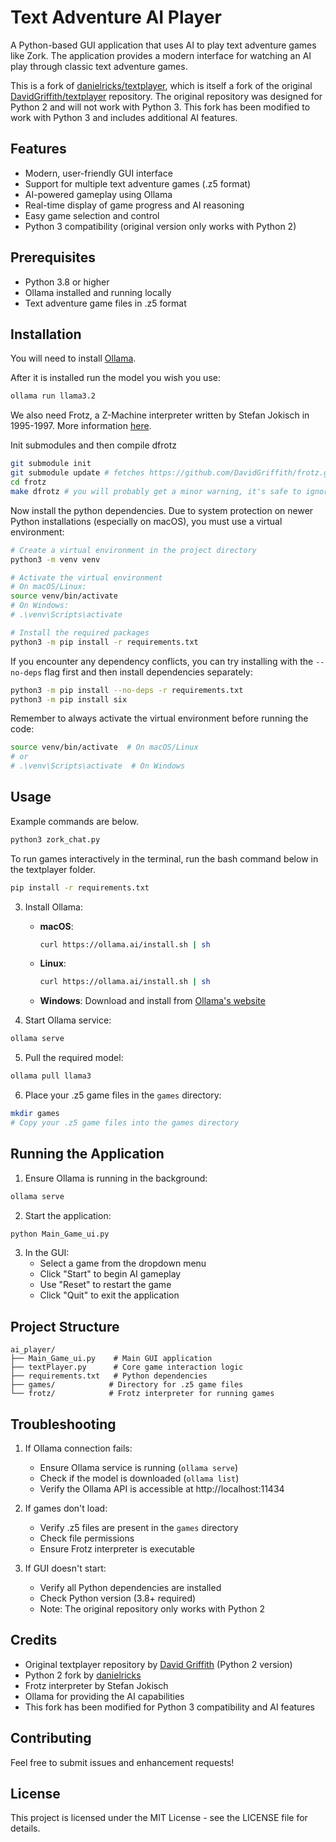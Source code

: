 # Text Adventure AI Player

A Python-based GUI application that uses AI to play text adventure games like Zork. The application provides a modern interface for watching an AI play through classic text adventure games.

This is a fork of [danielricks/textplayer](https://github.com/danielricks/textplayer), which is itself a fork of the original [DavidGriffith/textplayer](https://github.com/DavidGriffith/textplayer) repository. The original repository was designed for Python 2 and will not work with Python 3. This fork has been modified to work with Python 3 and includes additional AI features.

## Features

- Modern, user-friendly GUI interface
- Support for multiple text adventure games (.z5 format)
- AI-powered gameplay using Ollama
- Real-time display of game progress and AI reasoning
- Easy game selection and control
- Python 3 compatibility (original version only works with Python 2)

## Prerequisites

- Python 3.8 or higher
- Ollama installed and running locally
- Text adventure game files in .z5 format

## Installation

You will need to install [Ollama](https://ollama.com/download).

After it is installed run the model you wish you use:

```bash
ollama run llama3.2
```

We also need Frotz, a Z-Machine interpreter written by Stefan Jokisch in 1995-1997. More information [here](http://frotz.sourceforge.net/).

Init submodules and then compile dfrotz

```bash
git submodule init
git submodule update # fetches https://github.com/DavidGriffith/frotz.git
cd frotz
make dfrotz # you will probably get a minor warning, it's safe to ignore.
```

Now install the python dependencies. Due to system protection on newer Python installations (especially on macOS), you must use a virtual environment:

```bash
# Create a virtual environment in the project directory
python3 -m venv venv

# Activate the virtual environment
# On macOS/Linux:
source venv/bin/activate
# On Windows:
# .\venv\Scripts\activate

# Install the required packages
python3 -m pip install -r requirements.txt
```

If you encounter any dependency conflicts, you can try installing with the `--no-deps` flag first and then install dependencies separately:

```bash
python3 -m pip install --no-deps -r requirements.txt
python3 -m pip install six
```

Remember to always activate the virtual environment before running the code:
```bash
source venv/bin/activate  # On macOS/Linux
# or
# .\venv\Scripts\activate  # On Windows
```

## Usage

Example commands are below.

```bash
python3 zork_chat.py
```

To run games interactively in the terminal, run the bash command below in the textplayer folder.

```bash
pip install -r requirements.txt
```

3. Install Ollama:
   - **macOS**:
     ```bash
     curl https://ollama.ai/install.sh | sh
     ```
   - **Linux**:
     ```bash
     curl https://ollama.ai/install.sh | sh
     ```
   - **Windows**: Download and install from [Ollama's website](https://ollama.ai/download)

4. Start Ollama service:
```bash
ollama serve
```

5. Pull the required model:
```bash
ollama pull llama3
```

6. Place your .z5 game files in the `games` directory:
```bash
mkdir games
# Copy your .z5 game files into the games directory
```

## Running the Application

1. Ensure Ollama is running in the background:
```bash
ollama serve
```

2. Start the application:
```bash
python Main_Game_ui.py
```

3. In the GUI:
   - Select a game from the dropdown menu
   - Click "Start" to begin AI gameplay
   - Use "Reset" to restart the game
   - Click "Quit" to exit the application

## Project Structure

```
ai_player/
├── Main_Game_ui.py    # Main GUI application
├── textPlayer.py      # Core game interaction logic
├── requirements.txt   # Python dependencies
├── games/            # Directory for .z5 game files
└── frotz/            # Frotz interpreter for running games
```

## Troubleshooting

1. If Ollama connection fails:
   - Ensure Ollama service is running (`ollama serve`)
   - Check if the model is downloaded (`ollama list`)
   - Verify the Ollama API is accessible at http://localhost:11434

2. If games don't load:
   - Verify .z5 files are present in the `games` directory
   - Check file permissions
   - Ensure Frotz interpreter is executable

3. If GUI doesn't start:
   - Verify all Python dependencies are installed
   - Check Python version (3.8+ required)
   - Note: The original repository only works with Python 2

## Credits

- Original textplayer repository by [David Griffith](https://github.com/DavidGriffith/textplayer) (Python 2 version)
- Python 2 fork by [danielricks](https://github.com/danielricks/textplayer)
- Frotz interpreter by Stefan Jokisch
- Ollama for providing the AI capabilities
- This fork has been modified for Python 3 compatibility and AI features

## Contributing

Feel free to submit issues and enhancement requests!

## License

This project is licensed under the MIT License - see the LICENSE file for details.
